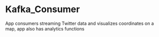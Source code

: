 # Kafka_Consumer
App consumers streaming Twitter data and visualizes coordinates on a map, app also has analytics functions
